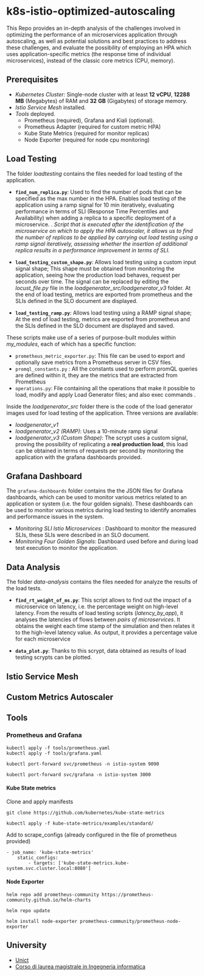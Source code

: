 # k8s-istio-optimized-autoscaling

This Repo provides an in-depth analysis of the challenges involved in optimizing the performance of an microservices application through autoscaling, as well as potential solutions and best practices to address these challenges, and evaluate the possibility of employing an HPA  which uses application-specific metrics (the response time of individual microservices), instead of the classic core metrics (CPU, memory).

## Prerequisites
- *Kubernetes Cluster:* Single-node cluster with at least **12** **vCPU**, **12288 MB** (Megabytes) of RAM and **32** **GB** (Gigabytes) of storage memory.
- *Istio Service Mesh* installed.
- *Tools* deployed.
	* Prometheus (required), Grafana and Kiali (optional).
	* Prometheus Adapter (required for custom metric HPA)
	* Kube State Metrics (required for monitor replicas)
	* Node Exporter (required for node cpu monitoring)
	
	
## Load Testing
The folder *loadtesting* contains the files needed for load testing of the application.
 
 - **`find_num_replica.py`**: Used to find the number of pods that can be specified as the max number in the HPA. Enables load testing of the application using a ramp signal for 10 min iteratively, evaluating performance  in terms of SLI (Response Time Percentiles and Availability) when adding a replica to a specific deployment of a microservice. .
 *Script that is executed after the identification of the microservice on which to apply the HPA autoscaler, it allows us to find the number of replicas to be applied by carrying out load testing using a ramp signal iteratively, assessing whether the insertion of additional replica results in a performance improvement in terms of SLI.*
 
 - **`load_testing_custom_shape.py`**:  Allows load testing using a custom input signal shape;
	  This shape must be obtained from monitoring the application, seeing how the production load behaves, request per seconds over time. The signal can be replaced by editing the *locust_file.py* file in the *loadgenerator_src/loadgenerator_v3* folder.   At the end of load testing, metrics are exported from prometheus and the SLIs defined in the SLO document are displayed.
 
 - **`load_testing_ramp.py`**:  Allows load testing using a RAMP signal shape;  At the end of load testing, metrics are exported from prometheus and the SLIs defined in the SLO document are displayed and saved.


These scripts make use of a series of purpose-built modules within *my_modules*, each of which has a specific function:
 - `prometheus_metric_exporter.py`: This file can be used to export and optionally save metrics from a Prometheus server in CSV files.
 - `promql_constants.py` : All the constants used to perform promQL queries are defined within it, they are the metrics that are extracted from Prometheus
 - `operations.py`:  File containing all the operations that make it possible to load, modify  and apply Load Generator files; and also exec commands .

Inside the *loadgenerator_src* folder there is the code of the load generator images used for load testing of the application.
Three versions are available:

 - *loadgenerator_v1*  
 - *loadgenerator_v2 (RAMP)*: Uses a 10-minute ramp signal
 - *loadgenerator_v3 (Custom Shape)*: The scrypt uses a custom signal, proving the possibility of replicating a **real production load**, this load can be obtained in terms of requests per second by monitoring the application with the grafana dashboards provided.

## Grafana Dashboard

 The `grafana-dashboards` folder contains the the JSON files for Grafana dashboards, which can be used to monitor various metrics related to an application or system (i.e. the four golden signals).
These dashboards can be used to monitor various metrics during load testing to identify anomalies and performance issues in the system.
 
 - *Monitoring SLI Istio Microservices* : Dashboard to monitor the measured SLIs, these SLIs were described in an SLO document.
 -  *Monitoring Four Golden Signals*: Dashboard used before and during load test execution to monitor the application.
 
 
## Data Analysis
The folder *data-analysis* contains the files needed for analyze the results of the load tests.

 - **`find_rt_weight_of_ms.py`**: This script allows to find out the impact of a microservice on latency, i.e. the percentage weight on high-level latency.
From the results of load testing scripts (*latency_by_app*), it analyses the latencies of flows between *pairs of microservices*.
It obtains the weight each time stamp of the simulation and then relates it to the high-level latency value. As output, it provides a percentage value for each microservice

 - **`data_plot.py`**: Thanks to this scrypt, data obtained as results of load testing scrypts can be plotted.
 
## Istio Service Mesh

## Custom Metrics Autoscaler

## Tools

### Prometheus and Grafana 
```
kubectl apply -f tools/prometheus.yaml
kubectl apply -f tools/grafana.yaml
```
```
kubectl port-forward svc/prometheus -n istio-system 9090

kubectl port-forward svc/grafana -n istio-system 3000
```
#### Kube State metrics

Clone and apply manifests
```
git clone https://github.com/kubernetes/kube-state-metrics

kubectl apply -f kube-state-metrics/examples/standard/
```
Add to scrape_configs (already configured in the file of prometheus provided)
```
- job_name: 'kube-state-metrics'
	static_configs:
		- targets: ['kube-state-metrics.kube-system.svc.cluster.local:8080']
```
#### Node Exporter
```
helm repo add prometheus-community https://prometheus-community.github.io/helm-charts

helm repo update

helm install node-exporter prometheus-community/prometheus-node-exporter
```
## University

 - [Unict](https://www.unict.it/)
 - [Corso di laurea magistrale in  Ingegneria informatica](https://www.dieei.unict.it/corsi/lm-32)
 
